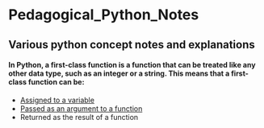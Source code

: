 # Pedagogical_Python_Notes
## Various python concept notes and explanations
#### In Python, a **first-class function** is a function that can be treated like any other data type, such as an integer or a string. This means that a first-class function can be:
- [Assigned to a variable](c2%20_function_as_variable.py)
- [Passed as an argument to a function](c3_function_as_arg.py)
- Returned as the result of a function
